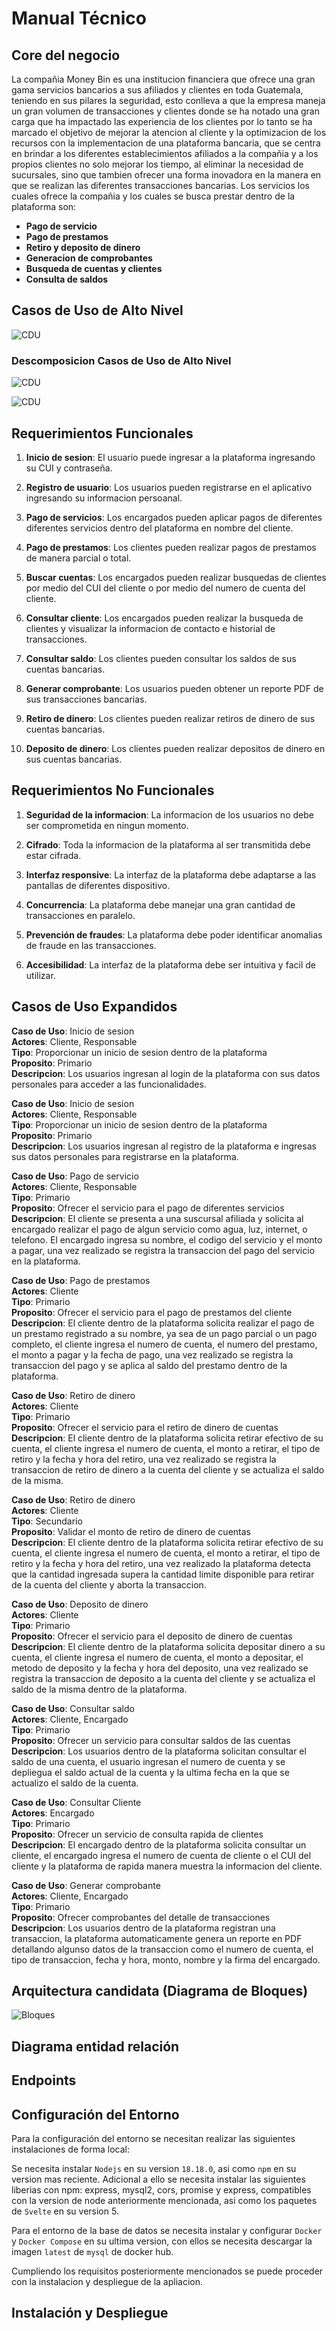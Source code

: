 # Manual Técnico

## Core del negocio

La compañia Money Bin es una institucion financiera que ofrece una gran gama servicios bancarios a sus afiliados y clientes en toda Guatemala, teniendo en sus pilares la seguridad,
esto conlleva a que la empresa maneja un gran volumen de transacciones y clientes donde se ha notado una gran carga que ha impactado las experiencia de los clientes
por lo tanto se ha marcado el objetivo de mejorar la atencion al cliente y la optimizacion de los recursos con la implementacion de una plataforma bancaria, 
que se centra en brindar a los diferentes establecimientos afiliados a la compañia y a los propios clientes no solo mejorar los tiempo, al eliminar la necesidad de sucursales, sino que
tambien ofrecer una forma inovadora en la manera en que se realizan las diferentes transacciones bancarias. Los servicios los cuales ofrece la compañia y los cuales se busca prestar dentro de la plataforma son:
- **Pago de servicio**
- **Pago de prestamos**
- **Retiro y deposito de dinero**
- **Generacion de comprobantes**
- **Busqueda de cuentas y clientes**
- **Consulta de saldos**

## Casos de Uso de Alto Nivel

![CDU](./img/DiagramaCDU.jpg)

### Descomposicion Casos de Uso de Alto Nivel

![CDU](./img/DiagramaCDU2.jpg)

![CDU](./img/DiagramaCDU1.jpg)

## Requerimientos Funcionales

1. **Inicio de sesion**: El usuario puede ingresar a la plataforma ingresando su CUI y contraseña.

2. **Registro de usuario**: Los usuarios pueden registrarse en el aplicativo ingresando su informacion persoanal.

3. **Pago de servicios**: Los encargados pueden aplicar pagos de diferentes diferentes servicios dentro del plataforma en nombre del cliente.

4. **Pago de prestamos**: Los clientes pueden realizar pagos de prestamos de manera parcial o total.

5. **Buscar cuentas**: Los encargados pueden realizar busquedas de clientes por medio del CUI del cliente o por medio del numero de cuenta del cliente.

6. **Consultar cliente**: Los encargados pueden realizar la busqueda de clientes y visualizar la informacion de contacto e historial de transacciones.

7. **Consultar saldo**: Los clientes pueden consultar los saldos de sus cuentas bancarias.

8. **Generar comprobante**: Los usuarios pueden obtener un reporte PDF de sus transacciones bancarias.

9. **Retiro de dinero**: Los clientes pueden realizar retiros de dinero de sus cuentas bancarias.

10. **Deposito de dinero**: Los clientes pueden realizar depositos de dinero en sus cuentas bancarias.

## Requerimientos No Funcionales

1. **Seguridad de la informacion**: La informacion de los usuarios no debe ser comprometida en ningun momento.

2. **Cifrado**: Toda la informacion de la plataforma al ser transmitida debe estar cifrada.

3. **Interfaz responsive**: La interfaz de la plataforma debe adaptarse a las pantallas de diferentes dispositivo.

4. **Concurrencia**: La plataforma debe manejar una gran cantidad de transacciones en paralelo.

5. **Prevención de fraudes**: La plataforma debe poder identificar anomalias de fraude en las transacciones.

6. **Accesibilidad**: La interfaz de la plataforma debe ser intuitiva y facil de utilizar.

## Casos de Uso Expandidos

**Caso de Uso**: Inicio de sesion\
**Actores**: Cliente, Responsable\
**Tipo**: Proporcionar un inicio de sesion dentro de la plataforma\
**Proposito**: Primario\
**Descripcion**: Los usuarios ingresan al login de la plataforma con sus datos personales para acceder a las funcionalidades.

**Caso de Uso**: Inicio de sesion\
**Actores**: Cliente, Responsable\
**Tipo**: Proporcionar un inicio de sesion dentro de la plataforma\
**Proposito**: Primario\
**Descripcion**: Los usuarios ingresan al registro de la plataforma e ingresas sus datos personales para registrarse en la plataforma.

**Caso de Uso**: Pago de servicio\
**Actores**: Cliente, Responsable\
**Tipo**: Primario\
**Proposito**: Ofrecer el servicio para el pago de diferentes servicios\
**Descripcion**: El cliente se presenta a una suscursal afiliada y solicita al encargado realizar el pago
de algun servicio como agua, luz, internet, o telefono. El encargado ingresa su nombre,
el codigo del servicio y el monto a pagar, una vez realizado se registra la transaccion del pago del servicio en la plataforma.

**Caso de Uso**: Pago de prestamos\
**Actores**: Cliente\
**Tipo**: Primario\
**Proposito**: Ofrecer el servicio para el pago de prestamos del cliente\
**Descripcion**: El cliente dentro de la plataforma solicita realizar el pago de
un prestamo registrado a su nombre, ya sea de un pago parcial o un pago completo, 
el cliente ingresa el numero de cuenta, el numero del prestamo, el monto a pagar y la fecha de pago, 
una vez realizado se registra la transaccion del pago y se aplica al saldo del prestamo dentro de la plataforma.

**Caso de Uso**: Retiro de dinero\
**Actores**: Cliente\
**Tipo**: Primario\
**Proposito**: Ofrecer el servicio para el retiro de dinero de cuentas\
**Descripcion**: El cliente dentro de la plataforma solicita retirar efectivo de su cuenta, 
el cliente ingresa el numero de cuenta, el monto a retirar, el tipo de retiro
y la fecha y hora del retiro, una vez realizado se registra la transaccion de retiro de dinero a la cuenta del cliente
y se actualiza el saldo de la misma.

**Caso de Uso**: Retiro de dinero\
**Actores**: Cliente\
**Tipo**: Secundario\
**Proposito**: Validar el monto de retiro de dinero de cuentas\
**Descripcion**: El cliente dentro de la plataforma solicita retirar efectivo de su cuenta, 
el cliente ingresa el numero de cuenta, el monto a retirar, el tipo de retiro
y la fecha y hora del retiro, una vez realizado la plataforma detecta que la cantidad ingresada supera
la cantidad limite disponible para retirar de la cuenta del cliente y aborta la transaccion.

**Caso de Uso**: Deposito de dinero\
**Actores**: Cliente\
**Tipo**: Primario\
**Proposito**: Ofrecer el servicio para el deposito de dinero de cuentas\
**Descripcion**: El cliente dentro de la plataforma solicita depositar dinero a su cuenta, 
el cliente ingresa el numero de cuenta, el monto a depositar, el metodo de deposito
y la fecha y hora del deposito, una vez realizado se registra la transaccion de deposito a la cuenta del cliente
y se actualiza el saldo de la misma dentro de la plataforma.

**Caso de Uso**: Consultar saldo\
**Actores**: Cliente, Encargado\
**Tipo**: Primario\
**Proposito**: Ofrecer un servicio para consultar saldos de las cuentas\
**Descripcion**: Los usuarios dentro de la plataforma solicitan consultar el saldo de una cuenta, el usuario ingresan el numero de cuenta y se depliegua el saldo actual de la cuenta y la ultima fecha en la que se
actualizo el saldo de la cuenta.

**Caso de Uso**: Consultar Cliente\
**Actores**: Encargado\
**Tipo**: Primario\
**Proposito**: Ofrecer un servicio de consulta rapida de clientes\
**Descripcion**: El encargado dentro de la plataforma solicita consultar un cliente, el encargado ingresa
el numero de cuenta de cliente o el CUI del cliente y la plataforma de rapida manera muestra la informacion del cliente.

**Caso de Uso**: Generar comprobante\
**Actores**: Cliente, Encargado\
**Tipo**: Primario\
**Proposito**: Ofrecer comprobantes del detalle de transacciones\
**Descripcion**: Los usuarios dentro de la plataforma registran una transaccion, la plataforma automaticamente
genera un reporte en PDF detallando algunso datos de la transaccion como
el numero de cuenta, el tipo de transaccion, fecha y hora, monto, nombre y la firma del encargado.

## Arquitectura candidata (Diagrama de Bloques)

![Bloques](./img/DiagramaBloques.jpg)

## Diagrama entidad relación

## Endpoints

## Configuración del Entorno

Para la configuración del entorno se necesitan realizar las siguientes instalaciones de forma local:

Se necesita instalar `Nodejs` en su version `18.18.0`, asi como `npm` en su version mas reciente. Adicional a ello se necesita instalar las siguientes liberias con npm: express, mysql2, cors, promise y express, compatibles con la version de node anteriormente mencionada, asi como los paquetes de `Svelte` en su version 5.

Para el entorno de la base de datos se necesita instalar y configurar `Docker` y `Docker Compose` en su ultima version, con ellos se necesita descargar la imagen `latest` de `mysql` de docker hub.

Cumpliendo los requisitos posteriormente mencionados se puede proceder con la instalacion y despliegue de la apliacion.

## Instalación y Despliegue
